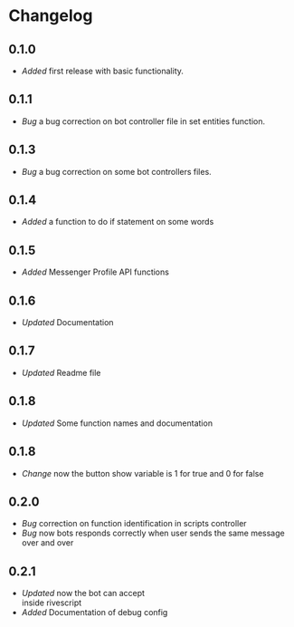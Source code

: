 # Changelog

## 0.1.0

- *Added* first release with basic functionality.

## 0.1.1

- *Bug* a bug correction on bot controller file in set entities function.

## 0.1.3

- *Bug* a bug correction on some bot controllers files.

## 0.1.4

- *Added* a function to do if statement on some words

## 0.1.5

- *Added* Messenger Profile API functions

## 0.1.6

- *Updated* Documentation

## 0.1.7

- *Updated* Readme file

## 0.1.8

- *Updated* Some function names and documentation

## 0.1.8

- *Change* now the button show variable is 1 for true and 0 for false

## 0.2.0

- *Bug* correction on function identification in scripts controller
- *Bug* now bots responds correctly when user sends the same message over and over

## 0.2.1

- *Updated* now the bot can accept <br> inside rivescript
- *Added* Documentation of debug config
